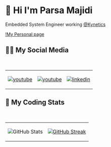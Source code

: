 # 🤖 Hi I'm Parsa Majidi

Embedded System Engineer working [@Kynetics](https://www.kynetics.com/)

[!My Personal page](https://parsamajidi.wixsite.com/mysite)

## 👨‍💻 My Social Media

</br>

<table align="center">
<tr>
<td>

[![youtube](https://www.vectorlogo.zone/logos/x/x-icon.svg)](https://x.com/parsaa21?s=21)

</td>

<td>

[![youtube](https://www.vectorlogo.zone/logos/youtube/youtube-icon.svg)](https://www.youtube.com/@persianelectronics)

</td>

<td>

[![linkedin](https://www.vectorlogo.zone/logos/linkedin/linkedin-icon.svg)](https://www.linkedin.com/in/parsamajidi/)

</td>

</tr>
</table>

## 💩 My Coding Stats

</br>

<table align="center">
<tr>
<td>

![GitHub Stats](https://github-readme-stats.vercel.app/api?username=parsamajidi21&show_icons=true&theme=nightowl)

</td>

<td>

[![GitHub Streak](https://streak-stats.demolab.com?user=parsamajidi21&theme=nightowl)](https://git.io/streak-stats)

</td>

</tr>
</table>

</div>
